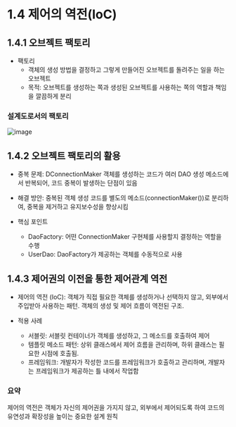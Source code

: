 1.4 제어의 역전(IoC)
=
## 1.4.1 오브젝트 팩토리
- 팩토리
  - 객체의 생성 방법을 결정하고 그렇게 만들어진 오브젝트를 돌려주는 일을 하는 오브젝트
  - 목적: 오브젝트를 생성하는 쪽과 생성된 오브젝트를 사용하는 쪽의 역할과 책임을 깔끔하게 분리

### 설계도로서의 팩토리
![image](https://github.com/user-attachments/assets/7869018b-67ac-4855-af64-36483a4aefed)

## 1.4.2 오브젝트 팩토리의 활용
- 중복 문제: DConnectionMaker 객체를 생성하는 코드가 여러 DAO 생성 메소드에서 반복되어, 코드 중복이 발생하는 단점이 있음
- 해결 방안: 중복된 객체 생성 코드를 별도의 메소드(connectionMaker())로 분리하여, 중복을 제거하고 유지보수성을 향상시킴

- 핵심 포인트
  - DaoFactory: 어떤 ConnectionMaker 구현체를 사용할지 결정하는 역할을 수행
  - UserDao: DaoFactory가 제공하는 객체를 수동적으로 사용

## 1.4.3 제어권의 이전을 통한 제어관계 역전
- 제어의 역전 (IoC): 객체가 직접 필요한 객체를 생성하거나 선택하지 않고, 외부에서 주입받아 사용하는 패턴. 객체의 생성 및 제어 흐름이 역전된 구조.

- 적용 사례
  - 서블릿: 서블릿 컨테이너가 객체를 생성하고, 그 메소드를 호출하여 제어
  - 템플릿 메소드 패턴: 상위 클래스에서 제어 흐름을 관리하며, 하위 클래스는 필요한 시점에 호출됨.
  - 프레임워크: 개발자가 작성한 코드를 프레임워크가 호출하고 관리하며, 개발자는 프레임워크가 제공하는 틀 내에서 작업함

### 요약
제어의 역전은 객체가 자신의 제어권을 가지지 않고, 외부에서 제어되도록 하여 코드의 유연성과 확장성을 높이는 중요한 설계 원칙
